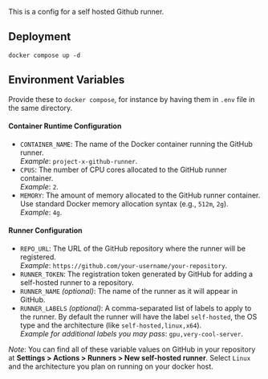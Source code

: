 This is a config for a self hosted Github runner.

## Deployment
`docker compose up -d`

## Environment Variables
Provide these to `docker compose`, for instance by having them in `.env` file in the same directory.

#### Container Runtime Configuration
- `CONTAINER_NAME`: The name of the Docker container running the GitHub runner.  
  *Example*: `project-x-github-runner`.
- `CPUS`: The number of CPU cores allocated to the GitHub runner container.  
  *Example*: `2`.
- `MEMORY`: The amount of memory allocated to the GitHub runner container. Use standard Docker memory allocation syntax (e.g., `512m`, `2g`).  
  *Example*: `4g`.


#### Runner Configuration
- `REPO_URL`:  The URL of the GitHub repository where the runner will be registered.  
  *Example*: `https://github.com/your-username/your-repository`.
- `RUNNER_TOKEN`: The registration token generated by GitHub for adding a self-hosted runner to a repository.
- `RUNNER_NAME` *(optional)*: The name of the runner as it will appear in GitHub.  
- `RUNNER_LABELS` *(optional)*: A comma-separated list of labels to apply to the runner. By default the runner will have the label `self-hosted`, the OS type and the architecture (like `self-hosted,linux,x64`).  
  *Example for additional labels you may pass*: `gpu,very-cool-server`.

*Note*: You can find all of these variable values on GitHub in your repository at **Settings > Actions > Runners > New self-hosted runner**. Select `Linux` and the architecture you plan on running on your docker host.
